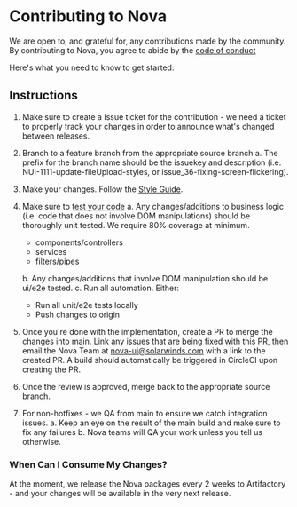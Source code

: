 # Contributing to Nova

We are open to, and grateful for, any contributions made by the community. By contributing to Nova, you agree to abide by the [code of conduct](./CODE_OF_CONDUCT.md)

Here's what you need to know to get started:

## Instructions
1. Make sure to create a Issue ticket for the contribution - we need a ticket to properly track your changes in order to announce what's changed between releases.
2. Branch to a feature branch from the appropriate source branch
   a. The prefix for the branch name should be the issuekey and description (i.e. NUI-1111-update-fileUpload-styles, or issue_36-fixing-screen-flickering).
3. Make your changes. Follow the [Style Guide](./README.md/#StyleGuide).
4. Make sure to [test your code](./README.md#Testing)
    a. Any changes/additions to business logic (i.e. code that does not involve DOM manipulations) should be thoroughly unit tested. We require 80% coverage at minimum.
    - components/controllers
    - services
    - filters/pipes

    b. Any changes/additions that involve DOM manipulation should be ui/e2e tested.
    c. Run all automation. Either:
    - Run all unit/e2e tests locally
    - Push changes to origin

5. Once you're done with the implementation, create a PR to merge the changes into main. Link any issues that are being fixed with this PR, then email the Nova Team at <nova-ui@solarwinds.com> with a link to the created PR. A build should automatically be triggered in CircleCI upon creating the PR.
6. Once the review is approved, merge back to the appropriate source branch.
7. For non-hotfixes - we QA from main to ensure we catch integration issues.
    a. Keep an eye on the result of the main build and make sure to fix any failures
    b. Nova teams will QA your work unless you tell us otherwise.

### When Can I Consume My Changes?

At the moment, we release the Nova packages every 2 weeks to Artifactory - and your changes will be available in the very next release.
